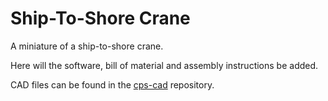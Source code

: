 # Ship-To-Shore Crane
A miniature of a ship-to-shore crane.

Here will the software, bill of material and assembly instructions be added.

CAD files can be found in the [cps-cad](https://github.com/miking-lang/cps-cad) repository.